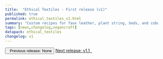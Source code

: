 ```yaml
---
title:  "Ethical Textiles - First release (v1)"
published: true
permalink: ethical_textiles_v1.html
summary: "Custom recipes for faux leather, plant string, beds, and cobweb + optional Vegancraft features."
tags: [news,changelog,vegancraft]
datapack: ethical_textiles
changelog: v1
---
```


<div class="btn-group">
    <button type="button" class="btn btn-default disabled"><i class="fa fa-caret-left"></i>&nbsp; Previous release: None</button>
    <a href="ethical_textiles_v1.1.html" role="button" class="btn btn-primary">Next release: v1.1 &nbsp;<i class="fa fa-caret-right"></i></a>
</div>